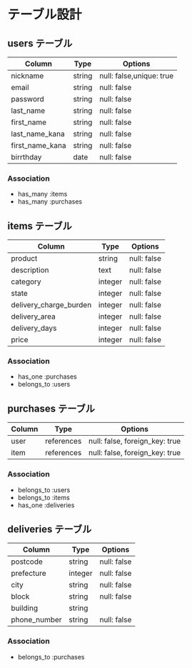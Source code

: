 # テーブル設計

## users テーブル

| Column             | Type   | Options                  |
| ------------------ | ------ | ------------------------ |
| nickname           | string | null: false,unique: true |
| email              | string | null: false              |
| password           | string | null: false              |
| last_name          | string | null: false              |
| first_name         | string | null: false              |
| last_name_kana     | string | null: false              |
| first_name_kana    | string | null: false              |
| birrthday          | date   | null: false              |

### Association

- has_many :items
- has_many :purchases

## items テーブル

| Column                   | Type    | Options     |
| ------------------------ | ------- | ----------- |
| product                  | string  | null: false |
| description              | text    | null: false |
| category                 | integer | null: false |
| state                    | integer | null: false |
| delivery_charge_burden   | integer | null: false |
| delivery_area            | integer | null: false |
| delivery_days            | integer | null: false |
| price                    | integer | null: false |

### Association

- has_one    :purchases
- belongs_to :users

## purchases テーブル

| Column | Type       | Options                        |
| ------ | ---------- | ------------------------------ |
| user   | references | null: false, foreign_key: true |
| item   | references | null: false, foreign_key: true |

### Association

- belongs_to :users
- belongs_to :items
- has_one    :deliveries

## deliveries テーブル

| Column          | Type    | Options     |
| --------------- | ------- | ----------- |
| postcode        | string  | null: false |
| prefecture      | integer | null: false |
| city            | string  | null: false |
| block           | string  | null: false |
| building        | string  |             |
| phone_number    | string  | null: false |

### Association

- belongs_to :purchases